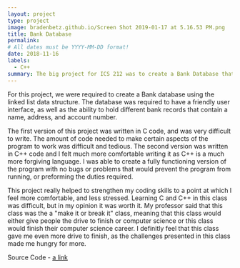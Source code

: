```yaml
---
layout: project
type: project
image: bradenbetz.github.io/Screen Shot 2019-01-17 at 5.16.53 PM.png     
title: Bank Database
permalink: 
# All dates must be YYYY-MM-DD format!
date: 2018-11-16
labels:
  - C++
summary: The big project for ICS 212 was to create a Bank Database that utilized a linked list to store different records, containing an Address, Account Number and Name
---
```


For this project, we were required to create a Bank database using the linked list data structure.  The database was required to have a friendly user interface, as well as the ability to hold different bank records that contain a name, address, and account number.

The first version of this project was written in C code, and was very difficult to write.  The amount of code needed to make certain aspects of the program to work was difficult and tedious.  The second version was written in C++ code and I felt much more comfortable writing it as C++ is a much more forgiving language.  I was able to create a fully functioning version of the program with no bugs or problems that would prevent the program from running, or preforming the duties required.

This project really helped to strengthen my coding skills to a point at which I feel more comfortable, and less stressed.  Learning C and C++ in this class was difficult, but in my opinion it was worth it.  My professor said that this class was the a "make it or break it" class, meaning that this class would either give people the drive to finish or computer science or this class would finish their computer science career.  I definitly feel that this class gave me even more drive to finish, as the challenges presented in this class made me hungry for more.

Source Code - [a link](https://github.com/user/repo/blob/branch/other_file.md)


